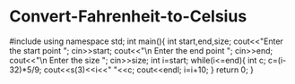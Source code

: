 # Convert-Fahrenheit-to-Celsius

#include<iostream>
using namespace std;
int main(){
    int start,end,size;
    cout<<"Enter the start point ";
    cin>>start;
    cout<<"\n Enter the end point ";
    cin>>end;
    cout<<"\n Enter the size ";
    cin>>size;
    int i=start;
while(i<=end){
    int c;
    c=(i-32)*5/9;
    cout<<s(3)<<i<<" "<<c;
    cout<<endl;
    i=i+10;
}
return 0;
}
